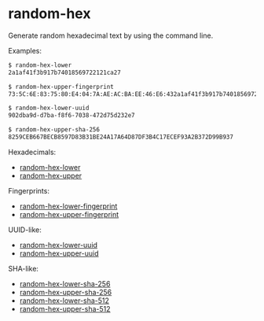 # random-hex

Generate random hexadecimal text by using the command line.

Examples:

```sh
$ random-hex-lower
2a1af41f3b917b74018569722121ca27

$ random-hex-upper-fingerprint
73:5C:6E:83:75:80:E4:04:7A:AE:AC:BA:EE:46:E6:432a1af41f3b917b74018569722121ca27

$ random-hex-lower-uuid
902dba9d-d7ba-f8f6-7038-472d75d232e7

$ random-hex-upper-sha-256
8259CEB667BECB8597D83B31BE24A17A64D87DF3B4C17ECEF93A2B372D99B937
```

Hexadecimals:

* [random-hex-lower](random-hex-lower)
* [random-hex-upper](random-hex-upper)

Fingerprints:

* [random-hex-lower-fingerprint](random-hex-lower-fingerprint)
* [random-hex-upper-fingerprint](random-hex-upper-fingerprint)

UUID-like:

* [random-hex-lower-uuid](random-hex-lower-uuid)
* [random-hex-upper-uuid](random-hex-upper-uuid)

SHA-like:

* [random-hex-lower-sha-256](random-hex-lower-sha-256)
* [random-hex-upper-sha-256](random-hex-upper-sha-256)
* [random-hex-lower-sha-512](random-hex-lower-sha-512)
* [random-hex-upper-sha-512](random-hex-upper-sha-512)
